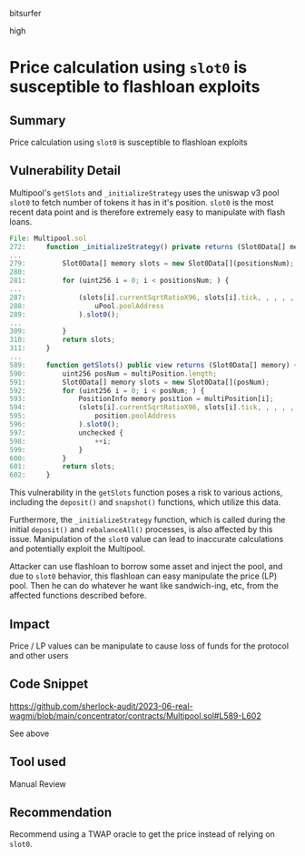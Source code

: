 bitsurfer

high

# Price calculation using `slot0` is susceptible to flashloan exploits

## Summary

Price calculation using `slot0` is susceptible to flashloan exploits

## Vulnerability Detail

Multipool's `getSlots` and `_initializeStrategy` uses the uniswap v3 pool `slot0` to fetch number of tokens it has in it's position. `slot0` is the most recent data point and is therefore extremely easy to manipulate with flash loans.

```js
File: Multipool.sol
272:     function _initializeStrategy() private returns (Slot0Data[] memory) {
...
279:         Slot0Data[] memory slots = new Slot0Data[](positionsNum);
280:
281:         for (uint256 i = 0; i < positionsNum; ) {
...
287:             (slots[i].currentSqrtRatioX96, slots[i].tick, , , , , ) = IUniswapV3Pool(
288:                 uPool.poolAddress
289:             ).slot0();
...
309:         }
310:         return slots;
311:     }
...
589:     function getSlots() public view returns (Slot0Data[] memory) {
590:         uint256 posNum = multiPosition.length;
591:         Slot0Data[] memory slots = new Slot0Data[](posNum);
592:         for (uint256 i = 0; i < posNum; ) {
593:             PositionInfo memory position = multiPosition[i];
594:             (slots[i].currentSqrtRatioX96, slots[i].tick, , , , , ) = IUniswapV3Pool(
595:                 position.poolAddress
596:             ).slot0();
597:             unchecked {
598:                 ++i;
599:             }
600:         }
601:         return slots;
602:     }
```

This vulnerability in the `getSlots` function poses a risk to various actions, including the `deposit()` and `snapshot()` functions, which utilize this data.

Furthermore, the `_initializeStrategy` function, which is called during the initial `deposit()` and `rebalanceAll()` processes, is also affected by this issue. Manipulation of the `slot0` value can lead to inaccurate calculations and potentially exploit the Multipool.

Attacker can use flashloan to borrow some asset and inject the pool, and due to `slot0` behavior, this flashloan can easy manipulate the price (LP) pool. Then he can do whatever he want like sandwich-ing, etc, from the affected functions described before.

## Impact

Price / LP values can be manipulate to cause loss of funds for the protocol and other users

## Code Snippet

https://github.com/sherlock-audit/2023-06-real-wagmi/blob/main/concentrator/contracts/Multipool.sol#L589-L602

See above

## Tool used

Manual Review

## Recommendation

Recommend using a TWAP oracle to get the price instead of relying on `slot0`.
